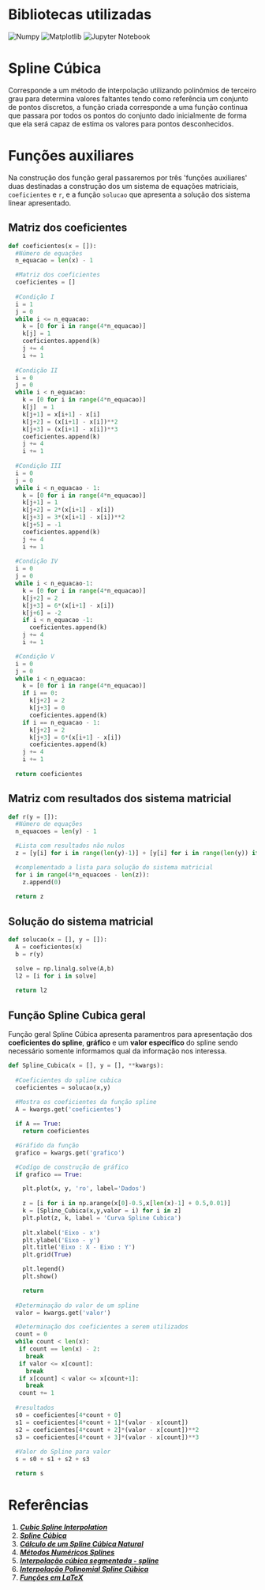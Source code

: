 # Bibliotecas utilizadas
![Numpy](https://img.shields.io/badge/Numpy-1.21.5-brightgreen)
![Matplotlib](https://img.shields.io/badge/Matplotlib-3.2.2-brightgreen)
![Jupyter Notebook](https://img.shields.io/badge/Jupyter-1.13.5-blue)

# Spline Cúbica
Corresponde a um método de interpolação utilizando polinômios de terceiro grau para determina valores faltantes tendo como referência um conjunto de pontos discretos, a função criada corresponde a uma função continua que passara por todos os pontos do conjunto dado inicialmente de forma que ela será capaz de estima os valores para pontos desconhecidos.

# Funções auxiliares
Na construção dos função geral passaremos por três 'funções auxiliares' duas destinadas a construção dos um sistema de equações matriciais, ```coeficientes``` e ```r```, e a função ```solucao``` que apresenta a solução dos sistema linear apresentado.
## Matriz dos coeficientes
```python
def coeficientes(x = []):
  #Número de equações
  n_equacao = len(x) - 1

  #Matriz dos coeficientes
  coeficientes = []
  
  #Condição I
  i = 1
  j = 0
  while i <= n_equacao:
    k = [0 for i in range(4*n_equacao)]
    k[j] = 1
    coeficientes.append(k)
    j += 4
    i += 1
  
  #Condição II
  i = 0
  j = 0
  while i < n_equacao:
    k = [0 for i in range(4*n_equacao)]
    k[j]  = 1
    k[j+1] = x[i+1] - x[i]
    k[j+2] = (x[i+1] - x[i])**2
    k[j+3] = (x[i+1] - x[i])**3
    coeficientes.append(k)
    j += 4
    i += 1
  
  #Condição III
  i = 0
  j = 0
  while i < n_equacao - 1:
    k = [0 for i in range(4*n_equacao)]
    k[j+1] = 1
    k[j+2] = 2*(x[i+1] - x[i])
    k[j+3] = 3*(x[i+1] - x[i])**2
    k[j+5] = -1
    coeficientes.append(k)
    j += 4
    i += 1
  
  #Condição IV
  i = 0
  j = 0
  while i < n_equacao-1:
    k = [0 for i in range(4*n_equacao)]
    k[j+2] = 2
    k[j+3] = 6*(x[i+1] - x[i])
    k[j+6] = -2
    if i < n_equacao -1:
      coeficientes.append(k)
    j += 4
    i += 1

  #Condição V
  i = 0
  j = 0
  while i < n_equacao:
    k = [0 for i in range(4*n_equacao)]
    if i == 0:
      k[j+2] = 2
      k[j+3] = 0
      coeficientes.append(k)
    if i == n_equacao - 1:
      k[j+2] = 2
      k[j+3] = 6*(x[i+1] - x[i])
      coeficientes.append(k)
    j += 4
    i += 1
  
  return coeficientes
```
## Matriz com resultados dos sistema matricial
```python
def r(y = []):
  #Número de equações
  n_equacoes = len(y) - 1

  #Lista com resultados não nulos
  z = [y[i] for i in range(len(y)-1)] + [y[i] for i in range(len(y)) if i >= 1]

  #complementado a lista para solução do sistema matricial
  for i in range(4*n_equacoes - len(z)):
    z.append(0)
    
  return z
```
## Solução do sistema matricial 
```python
def solucao(x = [], y = []):
  A = coeficientes(x)
  b = r(y)

  solve = np.linalg.solve(A,b)
  l2 = [i for i in solve]
  
  return l2
```
## Função Spline Cubica geral
Função geral Spline Cúbica apresenta paramentros para apresentação dos **coeficientes do spline**, **gráfico** e um **valor específico** do spline sendo necessário somente informamos qual da informação nos interessa.  
```python
def Spline_Cubica(x = [], y = [], **kwargs):
  
  #Coeficientes do spline cubica
  coeficientes = solucao(x,y)
  
  #Mostra os coeficientes da função spline
  A = kwargs.get('coeficientes')

  if A == True:
    return coeficientes

  #Gráfido da função
  grafico = kwargs.get('grafico')

  #Codígo de construção de gráfico
  if grafico == True:

    plt.plot(x, y, 'ro', label='Dados')
    
    z = [i for i in np.arange(x[0]-0.5,x[len(x)-1] + 0.5,0.01)]
    k = [Spline_Cubica(x,y,valor = i) for i in z]
    plt.plot(z, k, label = 'Curva Spline Cubica')
    
    plt.xlabel('Eixo - x')
    plt.ylabel('Eixo - y')
    plt.title('Eixo : X - Eixo : Y')
    plt.grid(True)

    plt.legend()
    plt.show()

    return
  
  #Determinação do valor de um spline 
  valor = kwargs.get('valor')

  #Determinação dos coeficientes a serem utilizados
  count = 0
  while count < len(x):
   if count == len(x) - 2:
     break
   if valor <= x[count]:
     break
   if x[count] < valor <= x[count+1]:
     break
   count += 1
   
  #resultados
  s0 = coeficientes[4*count + 0]
  s1 = coeficientes[4*count + 1]*(valor - x[count])
  s2 = coeficientes[4*count + 2]*(valor - x[count])**2
  s3 = coeficientes[4*count + 3]*(valor - x[count])**3
  
  #Valor do Spline para valor
  s = s0 + s1 + s2 + s3

  return s
 ```

# **Referências**

1. [***Cubic Spline Interpolation***](https://pythonnumericalmethods.berkeley.edu/notebooks/chapter17.03-Cubic-Spline-Interpolation.html)
2. [***Spline Cúbica***](https://estudar.com.vc/conceitos/interpolacao-polinomial/spline-cubica)
3. [***Cálculo de um Spline Cúbica Natural***](https://www.ime.unicamp.br/~valle/Teaching/MS211/Aula17complemento.pdf)
4. [***Métodos Numéricos Splines***](https://homepages.dcc.ufmg.br/~assuncao/an/splines.pdf)
5. [***Interpolação cúbica segmentada - spline***](https://www.ufrgs.br/reamat/CalculoNumerico/livro-py/i1-interpolacao_cubica_segmentada_-_spline.html)
6. [***Interpolação Polinomial Spline Cúbica***](https://www.ime.usp.br/mat/2458/textos/splines.pdf)
7. [***Funções em LaTeX***](https://app.mettzer.com/latex#fun%C3%A7%C3%B5es)
